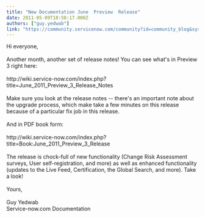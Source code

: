 ```yaml
---
title: "New Documentation June  Preview  Release"
date: 2011-05-09T18:58:17.000Z
authors: ["guy.yedwab"]
link: "https://community.servicenow.com/community?id=community_blog&sys_id=50bde6a9dbd0dbc01dcaf3231f96193e"
---
```

<p>Hi everyone,<br /><br />Another month, another set of release notes! You can see what's in Preview 3 right here:<br /><br />http://wiki.service-now.com/index.php?title=June_2011_Preview_3_Release_Notes<br /><br />Make sure you look at the release notes -- there's an important note about the upgrade process, which make take a few minutes on this release because of a particular fix job in this release.<br /><br />And in PDF book form:<br /><br />http://wiki.service-now.com/index.php?title=Book:June_2011_Preview_3_Release<br /><br />The release is chock-full of new functionality (Change Risk Assessment surveys, User self-registration, and more) as well as enhanced functionality (updates to the Live Feed, Certification, the Global Search, and more). Take a look!<br /><br />Yours,<br /><br />Guy Yedwab<br />Service-now.com Documentation</p>